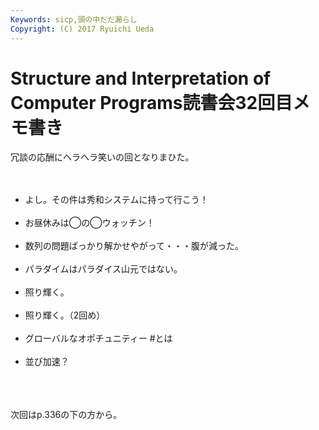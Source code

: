 ```yaml
---
Keywords: sicp,頭の中だだ漏らし
Copyright: (C) 2017 Ryuichi Ueda
---
```


# Structure and Interpretation of Computer Programs読書会32回目メモ書き
冗談の応酬にヘラヘラ笑いの回となりまひた。<br />
<br />
<ul><br />
 <li>よし。その件は秀和システムに持って行こう！</li><br />
 <li>お昼休みは◯の◯ウォッチン！</li><br />
 <li>数列の問題ばっかり解かせやがって・・・腹が減った。</li><br />
 <li>パラダイムはパラダイス山元ではない。</li><br />
 <li>照り輝く。</li><br />
 <li>照り輝く。（2回め）</li><br />
 <li>グローバルなオポチュニティー #とは</li><br />
 <li>並び加速？</li><br />
</ul><br />
<br />
次回はp.336の下の方から。

